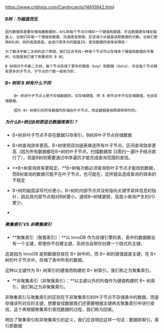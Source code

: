 <https://www.cnblogs.com/Candycan/p/14810842.html>

##### B树：为磁盘而生

```
因为数据库是要存储海量数据的，AVL树每个节点只储存一个键值和数据，并且数据是存储在磁盘上，当我们存储一个键值和数据，则速度会很慢，应该减少从磁盘读取数据的次数。当我们使用AVL树，树的高度极高，会进行很多次的磁盘IO，查找数据的效率会降低！

为了解决平衡二叉树的这个弊端，我们应该寻找一种单个节点可以存储多个键值和数据的平衡树。也就是我们接下来要说的 B 树。

B 树相对于平衡二叉树，每个节点存储了更多的键值（key）和数据（data），并且每个节点拥有更多的子节点，子节点的个数一般称为阶.
```

##### B+ 树和 B 树有什么不同

```
    B+ 树非叶子节点上是不存储数据的，仅存储键值，而 B 树节点中不仅存储键值，也会存储数据。

    因为 B+ 树索引的所有数据均存储在叶子节点，而且数据是按照顺序排列的。
```

##### 为什么B+树比B树更适合数据库索引？

- B+树非叶子节点不存在数据只存索引，B树非叶子节点存储数据

- B+树查询效率更高。B+树使用双向链表串连所有叶子节点，区间查询效率更高（因为所有数据都在B+树的叶子节点，扫描数据库 只需扫一遍叶子结点就行了），但是B树则需要通过中序遍历才能完成查询范围的查找。

- **B+树查询效率更稳定。**B+树每次都必须查询到叶子节点才能找到数据，而B树查询的数据可能不在叶子节点，也可能在，这样就会造成查询的效率的不稳定

- B+树的磁盘读写代价更小。B+树的内部节点并没有指向关键字具体信息的指针，因此其内部节点相对B树更小，通常B+树矮更胖，高度小查询产生的I/O更少。

- 

##### 聚集索引 VS 非聚集索引

- **聚集索引（聚簇索引）：**以 InnoDB 作为存储引擎的表，表中的数据都会有一个主键，即使你不创建主键，系统也会帮你创建一个隐式的主键。

这是因为 InnoDB 是把数据存放在 B+ 树中的，而 B+ 树的键值就是主键，在 B+ 树的叶子节点中，存储了表中所有的数据。

这种以主键作为 B+ 树索引的键值而构建的 B+ 树索引，我们称之为聚集索引。

- **非聚集索引（非聚簇索引）：**以主键以外的列值作为键值构建的 B+ 树索引，我们称之为非聚集索引。

非聚集索引与聚集索引的区别在于非聚集索引的叶子节点不存储表中的数据，而是存储该列对应的主键，想要查找数据我们还需要根据主键再去聚集索引中进行查找，这个再根据聚集索引查找数据的过程，我们称为回表。

明白了聚集索引和非聚集索引的定义，我们应该明白这样一句话：数据即索引，索引即数据
